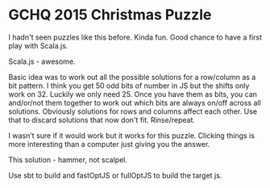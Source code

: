 # GCHQ 2015 Christmas Puzzle

I hadn't seen puzzles like this before. Kinda fun. Good chance to have a first play with Scala.js.

Scala.js - awesome.

Basic idea was to work out all the possible solutions for a row/column as a bit pattern. I think you get 50 odd bits of number in JS but the shifts only work on 32. Luckily we only need 25. Once you have them as bits, you can and/or/not them together to work out which bits are always on/off across all solutions. Obviously solutions for rows and columns affect each other. Use that to discard solutions that now don't fit. Rinse/repeat.

I wasn't sure if it would work but it works for this puzzle. Clicking things is more interesting than a computer just giving you the answer.

This solution - hammer, not scalpel.

Use sbt to build and fastOptJS or fullOptJS to build the target js.
